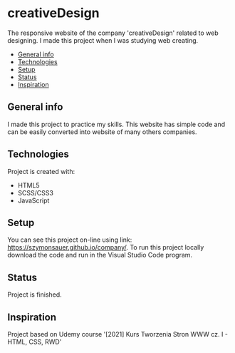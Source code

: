 # creativeDesign
The responsive website of the company 'creativeDesign' related to web designing. I made this project when I was studying
web creating. 

* [General info](#general-info)
* [Technologies](#technologies)
* [Setup](#setup)
* [Status](#status)
* [Inspiration](#inspiration)

## General info
I made this project to practice my skills. This website has simple code and can be easily converted 
into website of many others companies.

## Technologies
Project is created with:
* HTML5
* SCSS/CSS3
* JavaScript

## Setup
You can see this project on-line using link: https://szymonsauer.github.io/company/.
To run this project locally download the code and run in the Visual Studio Code program. 

## Status
Project is finished.

## Inspiration
Project based on Udemy course '[2021] Kurs Tworzenia Stron WWW cz. I - HTML, CSS, RWD'

